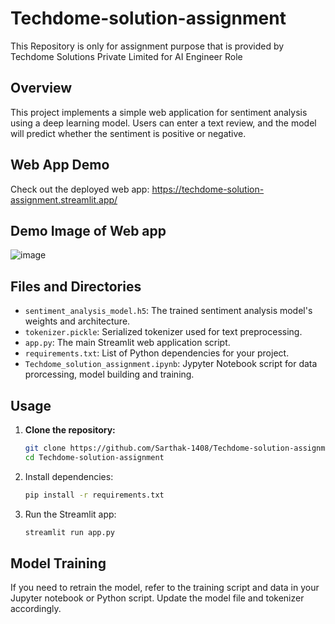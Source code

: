 # Techdome-solution-assignment
This Repository is only for assignment purpose that is provided by Techdome Solutions Private Limited for AI Engineer Role

## Overview
This project implements a simple web application for sentiment analysis using a deep learning model. Users can enter a text review, and the model will predict whether the sentiment is positive or negative.

## Web App Demo
Check out the deployed web app: https://techdome-solution-assignment.streamlit.app/

## Demo Image of Web app
![image](https://github.com/Sarthak-1408/Rain-Fall-Prediction/assets/72247049/b6338562-eac4-4b2e-b36d-49f19874254e)

## Files and Directories
- `sentiment_analysis_model.h5`: The trained sentiment analysis model's weights and architecture.
- `tokenizer.pickle`: Serialized tokenizer used for text preprocessing.
- `app.py`: The main Streamlit web application script.
- `requirements.txt`: List of Python dependencies for your project.
- `Techdome_solution_assignment.ipynb`: Jypyter Notebook script for data prorcessing, model building and training.

## Usage
1. **Clone the repository:**
   ```bash
   git clone https://github.com/Sarthak-1408/Techdome-solution-assignment
   cd Techdome-solution-assignment
2. Install dependencies:
   ```bash
   pip install -r requirements.txt
3. Run the Streamlit app:
   ```bash
   streamlit run app.py

## Model Training
If you need to retrain the model, refer to the training script and data in your Jupyter notebook or Python script. Update the model file and tokenizer accordingly.

